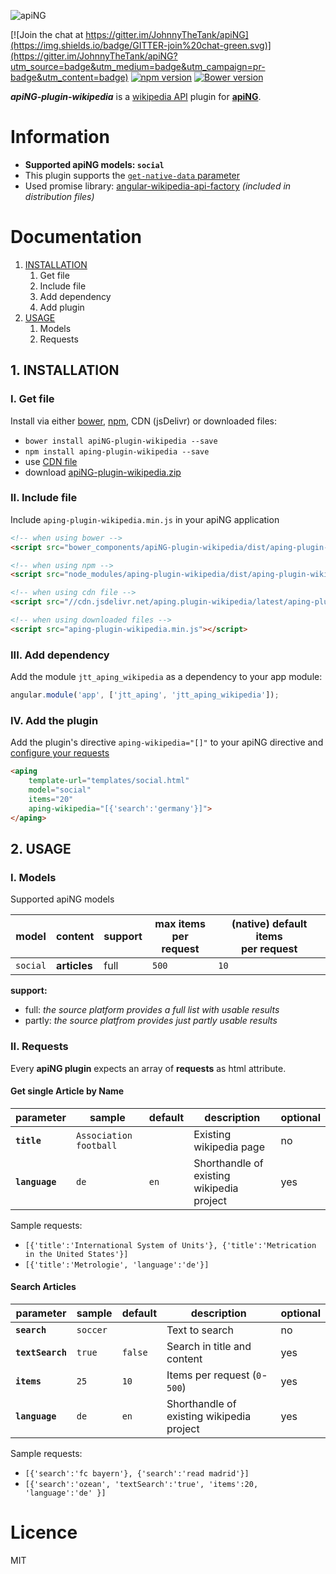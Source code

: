 [logo]: http://aping.io/logo/320/aping-plugin.png "apiNG Plugin"
![apiNG][logo]

[![Join the chat at https://gitter.im/JohnnyTheTank/apiNG](https://img.shields.io/badge/GITTER-join%20chat-green.svg)](https://gitter.im/JohnnyTheTank/apiNG?utm_source=badge&utm_medium=badge&utm_campaign=pr-badge&utm_content=badge)
[![npm version](https://badge.fury.io/js/aping-plugin-wikipedia.png)](https://badge.fury.io/js/aping-plugin-wikipedia)
[![Bower version](https://badge.fury.io/bo/apiNG-plugin-wikipedia.png)](https://badge.fury.io/bo/apiNG-plugin-wikipedia)

**_apiNG-plugin-wikipedia_** is a [wikipedia API](https://www.mediawiki.org/wiki/API:Main_page/en) plugin for [**apiNG**](https://github.com/JohnnyTheTank/apiNG).

# Information
* **Supported apiNG models: `social`**
* This plugin supports the [`get-native-data` parameter](https://aping.readme.io/docs/advanced#parameters)
* Used promise library: [angular-wikipedia-api-factory](https://github.com/JohnnyTheTank/angular-wikipedia-api-factory) _(included in distribution files)_

# Documentation
1. [INSTALLATION](#1-installation)
    1. Get file
    2. Include file
    3. Add dependency
    4. Add plugin
2. [USAGE](#2-usage)
    1. Models
    2. Requests

## 1. INSTALLATION

### I. Get file
Install via either [bower](http://bower.io/), [npm](https://www.npmjs.com/), CDN (jsDelivr) or downloaded files:

* `bower install apiNG-plugin-wikipedia --save`
* `npm install aping-plugin-wikipedia --save`
* use [CDN file](https://www.jsdelivr.com/projects/aping.plugin-wikipedia)
* download [apiNG-plugin-wikipedia.zip](https://github.com/JohnnyTheTank/apiNG-plugin-wikipedia/zipball/master)

### II. Include file
Include `aping-plugin-wikipedia.min.js` in your apiNG application

```html
<!-- when using bower -->
<script src="bower_components/apiNG-plugin-wikipedia/dist/aping-plugin-wikipedia.min.js"></script>

<!-- when using npm -->
<script src="node_modules/aping-plugin-wikipedia/dist/aping-plugin-wikipedia.min.js"></script>

<!-- when using cdn file -->
<script src="//cdn.jsdelivr.net/aping.plugin-wikipedia/latest/aping-plugin-wikipedia.min.js"></script>

<!-- when using downloaded files -->
<script src="aping-plugin-wikipedia.min.js"></script>
```


### III. Add dependency
Add the module `jtt_aping_wikipedia` as a dependency to your app module:
```js
angular.module('app', ['jtt_aping', 'jtt_aping_wikipedia']);
```

### IV. Add the plugin
Add the plugin's directive `aping-wikipedia="[]"` to your apiNG directive and [configure your requests](#ii-requests)
```html
<aping
    template-url="templates/social.html"
    model="social"
    items="20"
    aping-wikipedia="[{'search':'germany'}]">
</aping>
```

## 2. USAGE

### I. Models
Supported apiNG models

|  model   | content | support | max items<br>per request | (native) default items<br>per request |
|----------|---------|---------|--------|---------|
| `social` | **articles** | full    | `500`   | `10`   |

**support:**
* full: _the source platform provides a full list with usable results_ <br>
* partly: _the source platfrom provides just partly usable results_


### II. Requests
Every **apiNG plugin** expects an array of **requests** as html attribute.

#### Get single Article by Name
|  parameter  | sample | default | description | optional |
|----------|---------|---------|---------|---------|
| **`title`** | `Association football` |  | Existing wikipedia page | no |
| **`language`**  | `de` | `en` | Shorthandle of existing wikipedia project |  yes  |

Sample requests:
* `[{'title':'International System of Units'}, {'title':'Metrication in the United States'}]`
* `[{'title':'Metrologie', 'language':'de'}]`

#### Search Articles
|  parameter  | sample | default | description | optional |
|----------|---------|---------|---------|---------|
| **`search`** | `soccer` |  | Text to search | no |
| **`textSearch`**  | `true` | `false` | Search in title and content |  yes  |
| **`items`**  | `25` | `10` | Items per request (`0`-`500`) |  yes  |
| **`language`**  | `de` | `en` | Shorthandle of existing wikipedia project |  yes  |


Sample requests:
* `[{'search':'fc bayern'}, {'search':'read madrid'}]`
* `[{'search':'ozean', 'textSearch':'true', 'items':20, 'language':'de' }]`

# Licence
MIT
